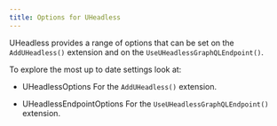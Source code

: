 ```yaml
---
title: Options for UHeadless
---
```


UHeadless provides a range of options that can be set on the `AddUHeadless()` extension and on the `UseUHeadlessGraphQLEndpoint()`.

To explore the most up to date settings look at:

* UHeadlessOptions
For the `AddUHeadless()` extension.

* UHeadlessEndpointOptions
For the `UseUHeadlessGraphQLEndpoint()` extension.